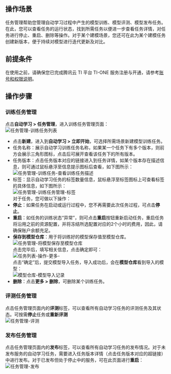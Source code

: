 ## 操作场景
任务管理帮助您管理自动学习过程中产生的模型训练、模型评测、模型发布任务。在此，您可以查看任务的运行状态，找到所需任务以便进一步查看任务详情，对任务进行停止、重启、删除等操作。对于某个建模场景，您还可在此为某个建模任务创建新版本，便于持续对模型进行迭代更新及对比。


## 前提条件
在使用之前，请确保您已完成腾讯云 TI 平台 TI-ONE 服务注册与开通，请参考[账号和权限说明](https://cloud.tencent.com/document/product/851/74113)。

## 操作步骤
### 训练任务管理
点击**自动学习 > 任务管理**，进入训练任务管理页面：  
![任务管理-训练任务列表](https://qcloudimg.tencent-cloud.cn/raw/0f533fa9d91eb696d71100170e611367.png)  
- 点击**新建**，进入到**自动学习 > 立即开始**，可选择所需场景新建模型训练任务。  
- 任务名称：展示自动学习训练任务名称，如果某一个任务下有多个版本，则前方会展示三角形图标，点击后可展开查看该任务下的所有版本。  
- 任务版本：点击任务版本对应的链接进入到任务详情，如某个版本存在描述信息，则可通过鼠标悬浮至信息提示图标后查看，如下图所示：  
![任务管理-训练任务-查看训练任务描述](https://qcloudimg.tencent-cloud.cn/raw/2ade8c41f2e7080848ac2bd54f48ed7e.png)  
- 标签：显示自动学习任务的标签数量信息，鼠标悬浮至标签图标上可查看标签的具体信息，如下图所示：  
![任务管理-训练任务管理-标签](https://qcloudimg.tencent-cloud.cn/raw/d8715e8c89e2b0cef3bc99b4308bea69.png)  
对于任务，您可做以下操作：  
- **停止**：如果任务在启动或运行过程中，您不再需要此次任务过程，可点击**停止**。  
- **重启**：如任务的训练状态“异常”，则可点击**重启**按钮重新启动任务，重启任务将沿用之前的资源配置，并将冻结所选配置对应的2个小时的费用，因此，请确保账户余额充足。  
- **保存到模型仓库**：用于将训练好的模型保存值至模型仓库。  
![任务管理-将模型保存至模型仓库](https://qcloudimg.tencent-cloud.cn/raw/0d345bb8bf60f780ae52657ae4cac3bb.png)  
点击完毕后，填写相关信息，点击确定即可：  
![任务列表-操作-更多-](https://qcloudimg.tencent-cloud.cn/raw/82a6e5a1a9220043362890c88813dbdd.png)  
点击“确定”后，提交模型导入任务，导入成功后，会在**模型仓库**看到导入的模型：  
![模型仓库-模型导入记录](https://qcloudimg.tencent-cloud.cn/raw/0084cbf2950ba627eb20ece1a973804c.png)  
- **删除**：点击**更多 > 删除**，可删除某个训练任务。  
### 评测任务管理  
点击任务管理页面内的**评测**标签，可以查看所有自动学习任务的评测任务及其状态。可按需**停止**任务或**重新评测**  
![任务管理-评测](https://qcloudimg.tencent-cloud.cn/raw/cdd5f5263ff95f4552c2aec12e8afc7a.png)  
### 发布任务管理  
点击任务管理页面内的**发布**标签，可以查看所有自动学习任务的发布情况。对于未发布服务的自动学习任务，需要进入任务版本详情（点击任务版本对应的超链接）中进行发布。对于已发布但处于停止中的服务，可在此页面进行**重启**：  
![任务管理-发布](https://qcloudimg.tencent-cloud.cn/raw/da591f4bb07b37d500945ecf996ec255.png)  
